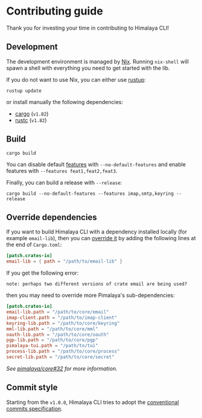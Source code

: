 # Contributing guide

Thank you for investing your time in contributing to Himalaya CLI!

## Development

The development environment is managed by [Nix](https://nixos.org/download.html).
Running `nix-shell` will spawn a shell with everything you need to get started with the lib.

If you do not want to use Nix, you can either use [rustup](https://rust-lang.github.io/rustup/index.html):

```text
rustup update
```

or install manually the following dependencies:

- [cargo](https://doc.rust-lang.org/cargo/) (`v1.82`)
- [rustc](https://doc.rust-lang.org/stable/rustc/platform-support.html) (`v1.82`)

## Build

```text
cargo build
```

You can disable default [features](https://doc.rust-lang.org/cargo/reference/features.html) with `--no-default-features` and enable features with `--features feat1,feat2,feat3`.

Finally, you can build a release with `--release`:

```text
cargo build --no-default-features --features imap,smtp,keyring --release
```

## Override dependencies

If you want to build Himalaya CLI with a dependency installed locally (for example `email-lib`), then you can [override it](https://doc.rust-lang.org/cargo/reference/overriding-dependencies.html) by adding the following lines at the end of `Cargo.toml`:

```toml
[patch.crates-io]
email-lib = { path = "/path/to/email-lib" }
```

If you get the following error:

```text
note: perhaps two different versions of crate email are being used?
```

then you may need to override more Pimalaya's sub-dependencies:

```toml
[patch.crates-io]
email-lib.path = "/path/to/core/email"
imap-client.path = "/path/to/imap-client"
keyring-lib.path = "/path/to/core/keyring"
mml-lib.path = "/path/to/core/mml"
oauth-lib.path = "/path/to/core/oauth"
pgp-lib.path = "/path/to/core/pgp"
pimalaya-tui.path = "/path/to/tui"
process-lib.path = "/path/to/core/process"
secret-lib.path = "/path/to/core/secret"
```

*See [pimalaya/core#32](https://github.com/pimalaya/core/issues/32) for more information.*

## Commit style

Starting from the `v1.0.0`, Himalaya CLI tries to adopt the [conventional commits specification](https://www.conventionalcommits.org/en/v1.0.0/#summary).
